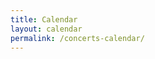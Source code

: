 ```yaml
---
title: Calendar
layout: calendar
permalink: /concerts-calendar/
---
```

<script type="text/javascript" src="/js/jquery.min.js"></script>
<script type="text/javascript" src="/js/moment.min.js"></script>
<script type="text/javascript" src="/js/fullcalendar.min.js"></script>
<link rel="stylesheet" href="/css/fullcalendar.min.css"/>
<link rel="stylesheet" media="print" href="/css/fullcalendar.print.min.css"/>

<script>
$(document).ready(function() {

    $('#calendar').fullCalendar({
      header: {
        left: 'prev',
        center: 'title',
        right: 'next'
      },
      navLinks: true, // can click day/week names to navigate views
      editable: true,
      eventLimit: true, // allow "more" link when too many events
      events: '/concerts-calendar/data.json'
    });

});

</script>
<style>
#calendar {
    max-width: 900px;
    padding-top: 90px !important;
  }
</style>

